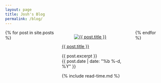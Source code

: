 ```yaml
---
layout: page
title: Josh's Blog
permalink: /blog/
---
```


<div class="section" id="blog-cards">
        <div class="columns">
        <div class="row columns is-multiline">
        {% for post in site.posts %}
          <div class="column is-6">
            <div class="card large">
              <a href="{{ post.url }}"><div class="card-image">
                <figure class="image is-16by9">
                  <img src="{{ post.featured_image }}" alt="{{ post.title }}">
                </figure>
              </div></a>
              <div class="card-content">
                <div class="media">
                  <div class="media-content">
                    <a href="{{ post.url }}"><p class="title is-4 no-padding">{{ post.title }}</p></a>
                  </div>
                </div>
                  <div class="content">
                  {{ post.excerpt }}
                  </div>
              </div>
              <footer class="card-footer">
                <time class="card-footer-item" datetime="{{ post.date | date: "%Y-%m-%d" }}">{{ post.date | date: "%b %-d, %Y" }}</time>
                <p class="card-footer-item">
                  {% include read-time.md %}         
                </p>
              </footer>
            </div>
          </div>
          {% endfor %}
        </div>
      </div>